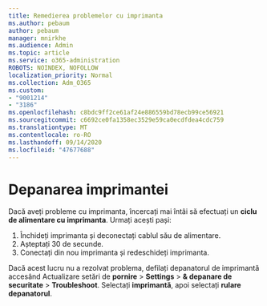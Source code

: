 ```yaml
---
title: Remedierea problemelor cu imprimanta
ms.author: pebaum
author: pebaum
manager: mnirkhe
ms.audience: Admin
ms.topic: article
ms.service: o365-administration
ROBOTS: NOINDEX, NOFOLLOW
localization_priority: Normal
ms.collection: Adm_O365
ms.custom:
- "9001214"
- "3186"
ms.openlocfilehash: c8bdc9ff2ce61af24e886559bd78ecb99ce56921
ms.sourcegitcommit: c6692ce0fa1358ec3529e59ca0ecdfdea4cdc759
ms.translationtype: MT
ms.contentlocale: ro-RO
ms.lasthandoff: 09/14/2020
ms.locfileid: "47677688"
---
```

# <a name="troubleshoot-your-printer"></a>Depanarea imprimantei

Dacă aveți probleme cu imprimanta, încercați mai întâi să efectuați un **ciclu de alimentare cu imprimanta**. Urmați acești pași:

1. Închideți imprimanta și deconectați cablul său de alimentare.
2. Așteptați 30 de secunde.
3. Conectați din nou imprimanta și redeschideți imprimanta.

Dacă acest lucru nu a rezolvat problema, defilați depanatorul de imprimantă accesând Actualizare setări de **pornire**  >  **Settings**  >  **& depanare de securitate**  >  **Troubleshoot**. Selectați **imprimantă**, apoi selectați **rulare depanatorul**.